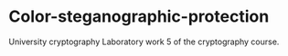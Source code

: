 # Color-steganographic-protection
University cryptography
Laboratory work 5 of the cryptography course.
